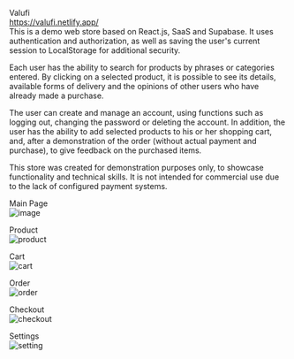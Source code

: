 Valufi  
https://valufi.netlify.app/  
This is a demo web store based on React.js, SaaS and Supabase. It uses authentication and authorization, as well as saving the user's current session to LocalStorage for additional security.  

Each user has the ability to search for products by phrases or categories entered. By clicking on a selected product, it is possible to see its details, available forms of delivery and the opinions of other users who have already made a purchase.  

The user can create and manage an account, using functions such as logging out, changing the password or deleting the account. In addition, the user has the ability to add selected products to his or her shopping cart, and, after a demonstration of the order (without actual payment and purchase), to give feedback on the purchased items.  

This store was created for demonstration purposes only, to showcase functionality and technical skills. It is not intended for commercial use due to the lack of configured payment systems.  


Main Page  
![image](https://github.com/user-attachments/assets/8ca8a373-4d6c-4664-9462-0e12e9371a45)  

Product  
![product](https://github.com/user-attachments/assets/f5898a63-4501-4211-abc8-818977846529)  

Cart  
![cart](https://github.com/user-attachments/assets/731b7a03-b37e-41ae-8299-430db295bcc0)  

Order  
![order](https://github.com/user-attachments/assets/023cfeb6-9ab4-4c07-9f7e-13ad87f35c16)

Checkout  
![checkout](https://github.com/user-attachments/assets/4d2c2823-f371-4917-8936-c2a1d6e7807c)



Settings  
![setting](https://github.com/user-attachments/assets/44b19e29-a4ba-48c8-9acc-b7d4d499cfb5)




